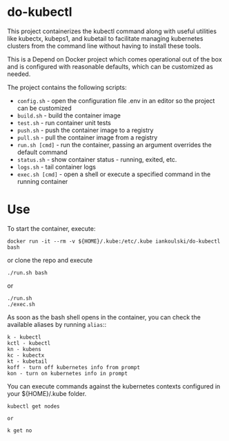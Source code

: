# do-kubectl

This project containerizes the kubectl command along with useful utilities 
like kubectx, kubeps1, and kubetail to facilitate managing kubernetes clusters
from the command line without having to install these tools.


This is a Depend on Docker project which comes operational out of the box 
and is configured with reasonable defaults, which can be customized as needed.


The project contains the following scripts:
* `config.sh` - open the configuration file .env in an editor so the project can be customized
* `build.sh` - build the container image
* `test.sh` - run container unit tests
* `push.sh` - push the container image to a registry
* `pull.sh` - pull the container image from a registry
* `run.sh [cmd]` - run the container, passing an argument overrides the default command
* `status.sh` - show container status - running, exited, etc.
* `logs.sh` - tail container logs
* `exec.sh [cmd]` - open a shell or execute a specified command in the running container

# Use

To start the container, execute:

```
docker run -it --rm -v ${HOME}/.kube:/etc/.kube iankoulski/do-kubectl bash
```

or clone the repo and execute

```
./run.sh bash
```

or

```
./run.sh
./exec.sh
```

As soon as the bash shell opens in the container, you can check the available aliases by running `alias`::

```
k - kubectl
kctl - kubectl
kn - kubens
kc - kubectx
kt - kubetail
koff - turn off kubernetes info from prompt
kon - turn on kubernetes info in prompt
```

You can execute commands against the kubernetes contexts configured in your ${HOME}/.kube folder.

```
kubectl get nodes

or

k get no
```

